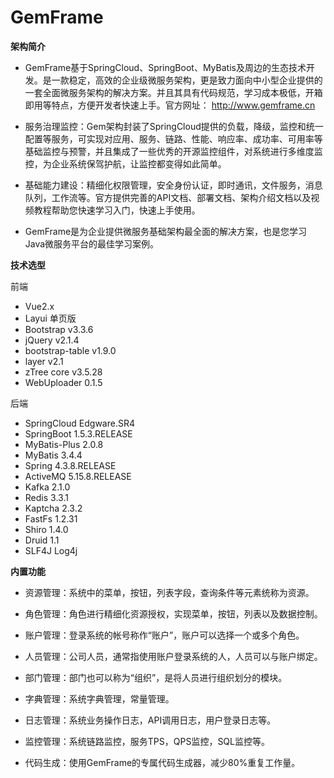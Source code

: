# GemFrame
**架构简介**

- GemFrame基于SpringCloud、SpringBoot、MyBatis及周边的生态技术开发。是一款稳定，高效的企业级微服务架构，更是致力面向中小型企业提供的一套全面微服务架构的解决方案。并且其具有代码规范，学习成本极低，开箱即用等特点，方便开发者快速上手。官方网址： http://www.gemframe.cn

- 服务治理监控：Gem架构封装了SpringCloud提供的负载，降级，监控和统一配置等服务，可实现对应用、服务、链路、性能、响应率、成功率、可用率等基础监控与预警，并且集成了一些优秀的开源监控组件，对系统进行多维度监控，为企业系统保驾护航，让监控都变得如此简单。

- 基础能力建设：精细化权限管理，安全身份认证，即时通讯，文件服务，消息队列，工作流等。官方提供完善的API文档、部署文档、架构介绍文档以及视频教程帮助您快速学习入门，快速上手使用。

- GemFrame是为企业提供微服务基础架构最全面的解决方案，也是您学习Java微服务平台的最佳学习案例。


**技术选型**

前端
- Vue2.x
- Layui 单页版
- Bootstrap v3.3.6
- jQuery v2.1.4
- bootstrap-table v1.9.0
- layer v2.1
- zTree core v3.5.28
- WebUploader 0.1.5

后端
- SpringCloud Edgware.SR4
- SpringBoot 1.5.3.RELEASE
- MyBatis-Plus 2.0.8
- MyBatis 3.4.4
- Spring 4.3.8.RELEASE
- ActiveMQ 5.15.8.RELEASE
- Kafka 2.1.0
- Redis 3.3.1
- Kaptcha 2.3.2
- FastFs 1.2.31
- Shiro 1.4.0
- Druid 1.1
- SLF4J Log4j


**内置功能**

- 资源管理：系统中的菜单，按钮，列表字段，查询条件等元素统称为资源。

- 角色管理：角色进行精细化资源授权，实现菜单，按钮，列表以及数据控制。

- 账户管理：登录系统的帐号称作“账户”，账户可以选择一个或多个角色。

- 人员管理：公司人员，通常指使用账户登录系统的人，人员可以与账户绑定。

- 部门管理：部门也可以称为“组织”，是将人员进行组织划分的模块。

- 字典管理：系统字典管理，常量管理。

- 日志管理：系统业务操作日志，API调用日志，用户登录日志等。

- 监控管理：系统链路监控，服务TPS，QPS监控，SQL监控等。

- 代码生成：使用GemFrame的专属代码生成器，减少80%重复工作量。
